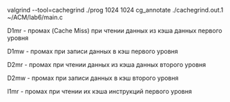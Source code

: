 valgrind --tool=cachegrind ./prog 1024 1024
cg_annotate ./cachegrind.out.1 ~/ACM/lab6/main.c

D1mr - промах (Cache Miss) при чтении данных из кэша данных первого уровня

D1mw - промах при записи данных в кэш первого уровня

D2mr - промах при чтении данных из кэша данных второго уровня

D2mw - промах при записи данных в кэш второго уровня

I1mr - промах при чтении их кэша инструкций первого уровня

